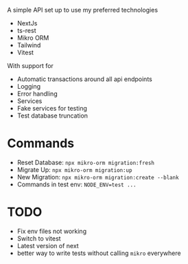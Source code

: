 A simple API set up to use my preferred technologies

- NextJs
- ts-rest
- Mikro ORM
- Tailwind
- Vitest

With support for

- Automatic transactions around all api endpoints
- Logging
- Error handling
- Services
- Fake services for testing
- Test database truncation

# Commands

- Reset Database: `npx mikro-orm migration:fresh`
- Migrate Up: `npx mikro-orm migration:up`
- New Migration: `npx mikro-orm migration:create --blank`
- Commands in test env: `NODE_ENV=test ...`

# TODO

- Fix env files not working
- Switch to vitest
- Latest version of next
- better way to write tests without calling `mikro` everywhere
